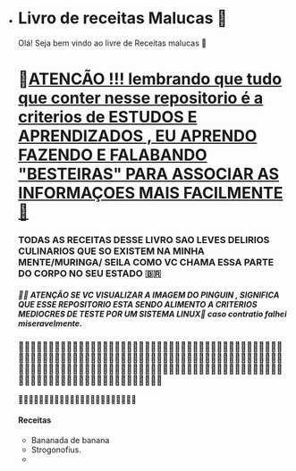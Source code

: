 - # Livro de receitas Malucas :clown_face:

  Olá! Seja bem vindo ao livre de Receitas malucas :call_me_hand:

  # :mega:<u>ATENCÃO !!! lembrando que tudo que conter nesse repositorio é a criterios de ESTUDOS E APRENDIZADOS , EU APRENDO FAZENDO E FALABANDO "BESTEIRAS" PARA ASSOCIAR AS INFORMAÇOES MAIS FACILMENTE:game_die:</u> 

  ### TODAS AS RECEITAS DESSE LIVRO SAO LEVES DELIRIOS CULINARIOS QUE SO EXISTEM NA MINHA MENTE/MURINGA/ SEILA COMO VC CHAMA ESSA PARTE DO CORPO NO SEU ESTADO :brazil:

  ##### :mega::car: ATENÇÃO SE VC VISUALIZAR A IMAGEM DO PINGUIN , SIGNIFICA QUE ESSE REPOSITORIO ESTA SENDO ALIMENTO A CRITERIOS MEDIOCRES DE TESTE POR UM SISTEMA LINUX:blue_heart: caso contratio falhei miseravelmente.

  ### :penguin::penguin::penguin::penguin::penguin::penguin::penguin::penguin::penguin::penguin::penguin::penguin::penguin::penguin::penguin::penguin::penguin::penguin::penguin::penguin::penguin::penguin::penguin::penguin::penguin::penguin::penguin::penguin::penguin::penguin::penguin::penguin::penguin::penguin::penguin::penguin::penguin::penguin::penguin::penguin::penguin::penguin::penguin::penguin::penguin::penguin::penguin::penguin::penguin::penguin::penguin::penguin::penguin::penguin::penguin::penguin::penguin::penguin::penguin::penguin::penguin::penguin::penguin::penguin::penguin::penguin::penguin::penguin::penguin::penguin::penguin::penguin::penguin::penguin::penguin::penguin::penguin::penguin::penguin::penguin::penguin::penguin::penguin::penguin::penguin::penguin::penguin::penguin::penguin::penguin::penguin::penguin::penguin::penguin::penguin::penguin::penguin::penguin::penguin::penguin::penguin::penguin::penguin::penguin::penguin::penguin::penguin::penguin::penguin::penguin::penguin::penguin::penguin::penguin::penguin::penguin::penguin::penguin::penguin::penguin::penguin::penguin::penguin::penguin::penguin::penguin::penguin::penguin::penguin::penguin::penguin::penguin::penguin::penguin::penguin::penguin::penguin::penguin::penguin::penguin::penguin::penguin::penguin::penguin::penguin::penguin::penguin::penguin::penguin::penguin::penguin::penguin::penguin::penguin::penguin::penguin:

  

  
  
  :blue_heart::blue_heart::blue_heart::blue_heart::blue_heart::blue_heart::blue_heart::blue_heart::blue_heart::blue_heart::blue_heart::blue_heart::blue_heart::blue_heart::blue_heart::blue_heart::blue_heart::blue_heart::blue_heart::blue_heart::blue_heart::blue_heart::blue_heart:
  
  #### Receitas
  
  - Bananada de banana
  - Strogonofius.
  - 
